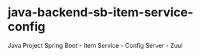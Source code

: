 # java-backend-sb-item-service-config
Java Project Spring Boot - Item Service - Config Server - Zuul
